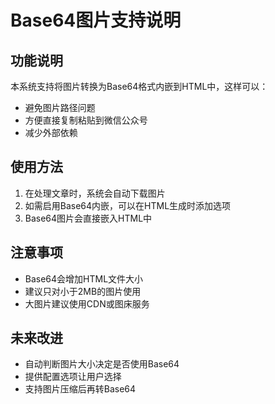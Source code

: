 # Base64图片支持说明

## 功能说明
本系统支持将图片转换为Base64格式内嵌到HTML中，这样可以：
- 避免图片路径问题
- 方便直接复制粘贴到微信公众号
- 减少外部依赖

## 使用方法
1. 在处理文章时，系统会自动下载图片
2. 如需启用Base64内嵌，可以在HTML生成时添加选项
3. Base64图片会直接嵌入HTML中

## 注意事项
- Base64会增加HTML文件大小
- 建议只对小于2MB的图片使用
- 大图片建议使用CDN或图床服务

## 未来改进
- 自动判断图片大小决定是否使用Base64
- 提供配置选项让用户选择
- 支持图片压缩后再转Base64
